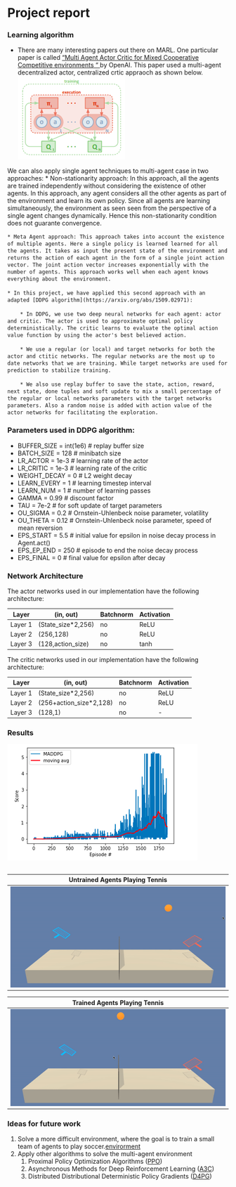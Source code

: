 # Project report
### Learning algorithm

* There are many interesting papers out there on MARL. One particular paper is called [“Multi Agent Actor Critic for Mixed Cooperative Competitive environments “ ](https://papers.nips.cc/paper/7217-multi-agent-actor-critic-for-mixed-cooperative-competitive-environments.pdf) by OpenAI. This paper used a multi-agent decentralized actor, centralized crtic appraoch as shown below.
![MARL](images/marl.png)

We can also apply single agent techniques to multi-agent case in two approaches:
	* Non-stationarity approach: In this approach, all the agents are trained independently without considering the existence of other agents. In this approach, any agent considers all the other agents as part of the environment and learn its own policy. Since all agents are learning simultaneously, the environment as seen seen from the perspective of a single agent changes dynamically. Hence this non-stationarity condition does not guarante convergence.

	* Meta Agent approach: This approach takes into account the existence of multiple agents. Here a single policy is learned learned for all the agents. It takes as input the present state of the environment and returns the action of each agent in the form of a single joint action vector. The joint action vector increases exponentially with the number of agents. This approach works well when each agent knows everything about the environment.

	* In this project, we have applied this second approach with an adapted [DDPG algorithm](https://arxiv.org/abs/1509.02971):

		* In DDPG, we use two deep neural networks for each agent: actor and critic. The actor is used to approximate optimal policy deterministically. The critic learns to evaluate the optimal action value function by using the actor's best believed action. 

		* We use a regular (or local) and target networks for both the actor and ctitic networks. The regular networks are the most up to date networks that we are training. While target networks are used for prediction to stabilize training.

		* We also use replay buffer to save the state, action, reward, next state, done tuples and soft update to mix a small percentage of the regular or local networks parameters with the target networks parameters. Also a random noise is added with action value of the actor networks for facilitating the exploration.



### Parameters used in DDPG algorithm:

* BUFFER_SIZE = int(1e6)  # replay buffer size
* BATCH_SIZE = 128        # minibatch size
* LR_ACTOR = 1e-3         # learning rate of the actor
* LR_CRITIC = 1e-3        # learning rate of the critic
* WEIGHT_DECAY = 0        # L2 weight decay
* LEARN_EVERY = 1         # learning timestep interval
* LEARN_NUM = 1           # number of learning passes
* GAMMA = 0.99            # discount factor
* TAU = 7e-2              # for soft update of target parameters
* OU_SIGMA = 0.2          # Ornstein-Uhlenbeck noise parameter, volatility
* OU_THETA = 0.12         # Ornstein-Uhlenbeck noise parameter, speed of mean reversion
* EPS_START = 5.5         # initial value for epsilon in noise decay process in Agent.act()
* EPS_EP_END = 250        # episode to end the noise decay process
* EPS_FINAL = 0           # final value for epsilon after decay      
              
      

### Network Architecture

The actor networks used in our implementation have the following architecture:

Layer        | (in, out) | Batchnorm | Activation      
-------------|-----------|-----------|-----------
Layer 1 | (State_size*2,256)|no|ReLU
Layer 2 | (256,128)|no|ReLU
Layer 3 | (128,action_size)|no|tanh

The critic networks used in our implementation have the following architecture:

Layer        | (in, out) | Batchnorm | Activation      
-------------|-----------|-----------|-----------
Layer 1 | (State_size*2,256)|no|ReLU
Layer 2 | (256+action_size*2,128)|no|ReLU
Layer 3 | (128,1)|no|-



### Results

![plot](images/plot_tennis.png)
```

```


| Untrained Agents Playing Tennis | 
| ------------------------------- | 
| ![Untrained Tennis](images/tennis_untrained.gif)| 

|   Trained Agents Playing Tennis | 
| ------------------------------- | 
| ![Trained Tennis](images/tennis_trained.gif) |


### Ideas for future work
1. Solve a more difficult environment, where the goal is to train a small team of agents to play soccer.[envirorment](https://s3-us-west-1.amazonaws.com/udacity-drlnd/P3/Soccer/Soccer.app.zip)
1. Apply other algorithms to solve the multi-agent environment 
	1. Proximal Policy Optimization Algorithms ([PPO](https://arxiv.org/pdf/1707.06347.pdf))
	1. Asynchronous Methods for Deep Reinforcement Learning ([A3C](https://arxiv.org/pdf/1602.01783.pdf))
	1. Distributed Distributional Deterministic Policy Gradients ([D4PG](https://openreview.net/pdf?id=SyZipzbCb))
